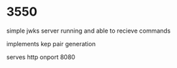 # 3550
simple jwks server running and able to recieve commands

implements kep pair generation

serves http onport 8080

